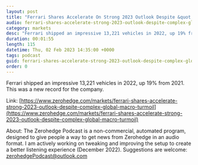 ```yaml
---
layout: post
title: "Ferrari Shares Accelerate On Strong 2023 Outlook Despite &quot;Complex Global Macro&quot; Turmoil"
audio: ferrari-shares-accelerate-strong-2023-outlook-despite-complex-global-macro-turmoil-0
category: markets
desc: "Ferrari shipped an impressive 13,221 vehicles in 2022, up 19% from 2021. This was a new record for the company. "
duration: 00:01:55
length: 115
datetime: Thu, 02 Feb 2023 14:35:00 +0000
tags: podcast
guid: ferrari-shares-accelerate-strong-2023-outlook-despite-complex-global-macro-turmoil-0
order: 0
---
```

Ferrari shipped an impressive 13,221 vehicles in 2022, up 19% from 2021. This was a new record for the company. 

Link: [https://www.zerohedge.com/markets/ferrari-shares-accelerate-strong-2023-outlook-despite-complex-global-macro-turmoil](https://www.zerohedge.com/markets/ferrari-shares-accelerate-strong-2023-outlook-despite-complex-global-macro-turmoil)

About: The Zerohedge Podcast is a non-commercial, automated program, designed to give people a way to get news from Zerohedge in an audio format.  I am actively working on tweaking and improving the setup to create a better listening experience (December 2022).  Suggestions are welcome: [zerohedgePodcast@outlook.com](mailto:zerohedgePodcast@outlook.com)
